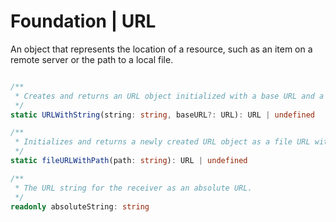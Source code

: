 # Foundation | URL

An object that represents the location of a resource, such as an item on a remote server or the path to a local file.

```typescript

/**
 * Creates and returns an URL object initialized with a base URL and a relative string.
 */
static URLWithString(string: string, baseURL?: URL): URL | undefined

/**
 * Initializes and returns a newly created URL object as a file URL with a specified path.
 */
static fileURLWithPath(path: string): URL | undefined

/**
 * The URL string for the receiver as an absolute URL. 
 */
readonly absoluteString: string

```
